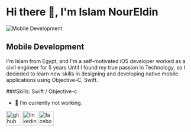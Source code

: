 # Hi there 👋, I'm Islam NourEldin

![Mobile Development](https://res.cloudinary.com/practicaldev/image/fetch/s--VYCjowh5--/c_imagga_scale,f_auto,fl_progressive,h_420,q_auto,w_1000/https://dev-to-uploads.s3.amazonaws.com/i/x5f9k3lkw7qv5feobv50.png)
## Mobile Development
I'm Islam from Egypt, and I'm a self-motivated iOS developer worked as a civil engineer for 5 years Until I found my true passion in Technology, so I decieded to learn new skills in designing and developing native mobile applications using Objective-C, Swift.

###Skills: Swift / Objective-c

- 🔭 I’m currently not working. 


[<img src='https://cdn.jsdelivr.net/npm/simple-icons@3.0.1/icons/github.svg' alt='github' height='40'>](https://github.com/IslamNour93)  [<img src='https://cdn.jsdelivr.net/npm/simple-icons@3.0.1/icons/linkedin.svg' alt='linkedin' height='40'>](https://www.linkedin.com/in/islam-nour-eldin-60601b153/)  [<img src='https://cdn.jsdelivr.net/npm/simple-icons@3.0.1/icons/facebook.svg' alt='facebook' height='40'>](https://www.facebook.com/Eng.Islam.Nour)  
